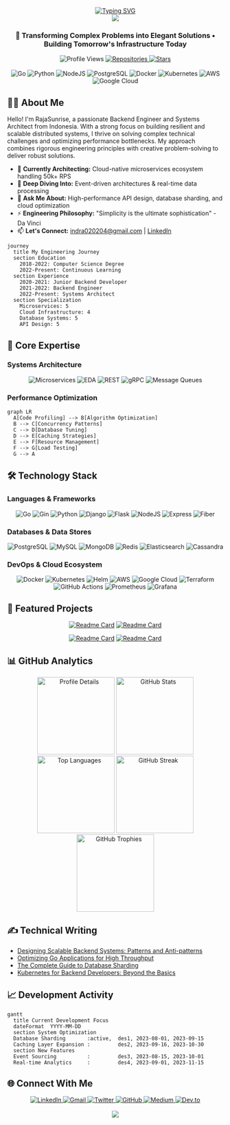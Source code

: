 <div align="center">
  <a href="https://git.io/typing-svg">
    <img src="https://readme-typing-svg.demolab.com?font=Fira+Code&weight=700&size=32&duration=4000&pause=1000&color=6C63FF&center=true&vCenter=true&width=700&lines=Hello+World!+%F0%9F%91%8B;I'm+RajaSunrise%E2%80%94Backend+Architect;Specializing+in+Scalable+Systems;Welcome+to+my+GitHub+Profile!" alt="Typing SVG" />
  </a>
</div>

<div align="center">
  <img src="https://capsule-render.vercel.app/api?type=waving&color=6C63FF&height=200&section=header&text=RajaSunrise&fontSize=80&fontColor=ffffff&animation=fadeIn&fontAlignY=40&desc=Backend%20Systems%20Architect&descSize=24&descAlignY=65&descAlign=65"/>
</div>

<div align="center">
  <h3>🚀 Transforming Complex Problems into Elegant Solutions • Building Tomorrow's Infrastructure Today</h3>
</div>

<div align="center">
  <img src="https://komarev.com/ghpvc/?username=RajaSunrise&style=flat-square&color=6C63FF" alt="Profile Views">
  <a href="https://github.com/RajaSunrise?tab=repositories">
    <img src="https://img.shields.io/badge/Repositories-15+-6C63FF?style=flat-square" alt="Repositories">
  </a>
  <a href="https://github.com/RajaSunrise?tab=stars">
    <img src="https://img.shields.io/badge/Stars-100+-6C63FF?style=flat-square" alt="Stars">
  </a>
</div>

<br>

<div align="center">
  <img src="https://img.shields.io/badge/Go-00ADD8?style=for-the-badge&logo=go&logoColor=white" alt="Go">
  <img src="https://img.shields.io/badge/Python-3776AB?style=for-the-badge&logo=python&logoColor=white" alt="Python">
  <img src="https://img.shields.io/badge/Node.js-339933?style=for-the-badge&logo=nodedotjs&logoColor=white" alt="NodeJS">
  <img src="https://img.shields.io/badge/PostgreSQL-4169E1?style=for-the-badge&logo=postgresql&logoColor=white" alt="PostgreSQL">
  <img src="https://img.shields.io/badge/Docker-2496ED?style=for-the-badge&logo=docker&logoColor=white" alt="Docker">
  <img src="https://img.shields.io/badge/Kubernetes-326CE5?style=for-the-badge&logo=kubernetes&logoColor=white" alt="Kubernetes">
  <img src="https://img.shields.io/badge/AWS-232F3E?style=for-the-badge&logo=amazonaws&logoColor=white" alt="AWS">
  <img src="https://img.shields.io/badge/GCP-4285F4?style=for-the-badge&logo=googlecloud&logoColor=white" alt="Google Cloud">
</div>

## 👨‍💻 About Me
Hello! I'm RajaSunrise, a passionate Backend Engineer and Systems Architect from Indonesia. With a strong focus on building resilient and scalable distributed systems, I thrive on solving complex technical challenges and optimizing performance bottlenecks. My approach combines rigorous engineering principles with creative problem-solving to deliver robust solutions.

- 🔭 **Currently Architecting:** Cloud-native microservices ecosystem handling 50k+ RPS
- 🌱 **Deep Diving Into:** Event-driven architectures & real-time data processing
- 💬 **Ask Me About:** High-performance API design, database sharding, and cloud optimization
- ⚡ **Engineering Philosophy:** "Simplicity is the ultimate sophistication" - Da Vinci
- 📫 **Let's Connect:** [indra020204@gmail.com](mailto:indra020204@gmail.com) | [LinkedIn](https://www.linkedin.com/in/indra-aryadi-961a98243)

```mermaid
journey
  title My Engineering Journey
  section Education
    2018-2022: Computer Science Degree
    2022-Present: Continuous Learning
  section Experience
    2020-2021: Junior Backend Developer
    2021-2022: Backend Engineer
    2022-Present: Systems Architect
  section Specialization
    Microservices: 5
    Cloud Infrastructure: 4
    Database Systems: 5
    API Design: 5
```

## 🚀 Core Expertise

### Systems Architecture
<div align="center">
  <img src="https://img.shields.io/badge/Microservices-6C63FF?style=flat-square" alt="Microservices">
  <img src="https://img.shields.io/badge/Event--Driven_Architecture-6C63FF?style=flat-square" alt="EDA">
  <img src="https://img.shields.io/badge/RESTful_APIs-6C63FF?style=flat-square" alt="REST">
  <img src="https://img.shields.io/badge/gRPC-6C63FF?style=flat-square" alt="gRPC">
  <img src="https://img.shields.io/badge/Message_Queues-6C63FF?style=flat-square" alt="Message Queues">
</div>

### Performance Optimization
```mermaid
graph LR
  A[Code Profiling] --> B[Algorithm Optimization]
  B --> C[Concurrency Patterns]
  C --> D[Database Tuning]
  D --> E[Caching Strategies]
  E --> F[Resource Management]
  F --> G[Load Testing]
  G --> A
```

## 🛠️ Technology Stack

### Languages & Frameworks
<div align="center">
  <img src="https://img.shields.io/badge/Go-00ADD8?style=flat-square&logo=go&logoColor=white" alt="Go">
  <img src="https://img.shields.io/badge/Gin-00ADD8?style=flat-square&logo=go&logoColor=white" alt="Gin">
  <img src="https://img.shields.io/badge/Python-3776AB?style=flat-square&logo=python&logoColor=white" alt="Python">
  <img src="https://img.shields.io/badge/Django-092E20?style=flat-square&logo=django&logoColor=white" alt="Django">
  <img src="https://img.shields.io/badge/Flask-000000?style=flat-square&logo=flask&logoColor=white" alt="Flask">
  <img src="https://img.shields.io/badge/Node.js-339933?style=flat-square&logo=nodedotjs&logoColor=white" alt="NodeJS">
  <img src="https://img.shields.io/badge/Express-000000?style=flat-square&logo=express&logoColor=white" alt="Express">
  <img src="https://img.shields.io/badge/Fiber-00ADD8?style=flat-square&logo=go&logoColor=white" alt="Fiber">
</div>

### Databases & Data Stores
<div align="center">
  <img src="https://img.shields.io/badge/PostgreSQL-4169E1?style=flat-square&logo=postgresql&logoColor=white" alt="PostgreSQL">
  <img src="https://img.shields.io/badge/MySQL-4479A1?style=flat-square&logo=mysql&logoColor=white" alt="MySQL">
  <img src="https://img.shields.io/badge/MongoDB-47A248?style=flat-square&logo=mongodb&logoColor=white" alt="MongoDB">
  <img src="https://img.shields.io/badge/Redis-DC382D?style=flat-square&logo=redis&logoColor=white" alt="Redis">
  <img src="https://img.shields.io/badge/Elasticsearch-005571?style=flat-square&logo=elasticsearch&logoColor=white" alt="Elasticsearch">
  <img src="https://img.shields.io/badge/Cassandra-1287B1?style=flat-square&logo=apachecassandra&logoColor=white" alt="Cassandra">
</div>

### DevOps & Cloud Ecosystem
<div align="center">
  <img src="https://img.shields.io/badge/Docker-2496ED?style=flat-square&logo=docker&logoColor=white" alt="Docker">
  <img src="https://img.shields.io/badge/Kubernetes-326CE5?style=flat-square&logo=kubernetes&logoColor=white" alt="Kubernetes">
  <img src="https://img.shields.io/badge/Helm-0F1689?style=flat-square&logo=helm&logoColor=white" alt="Helm">
  <img src="https://img.shields.io/badge/AWS-232F3E?style=flat-square&logo=amazonaws&logoColor=white" alt="AWS">
  <img src="https://img.shields.io/badge/GCP-4285F4?style=flat-square&logo=googlecloud&logoColor=white" alt="Google Cloud">
  <img src="https://img.shields.io/badge/Terraform-7B42BC?style=flat-square&logo=terraform&logoColor=white" alt="Terraform">
  <img src="https://img.shields.io/badge/GitHub_Actions-2088FF?style=flat-square&logo=githubactions&logoColor=white" alt="GitHub Actions">
  <img src="https://img.shields.io/badge/Prometheus-E6522C?style=flat-square&logo=prometheus&logoColor=white" alt="Prometheus">
  <img src="https://img.shields.io/badge/Grafana-F46800?style=flat-square&logo=grafana&logoColor=white" alt="Grafana">
</div>

## 🌟 Featured Projects

<div align="center">
  
  [![Readme Card](https://github-readme-stats.vercel.app/api/pin/?username=RajaSunrise&repo=distributed-task-queue&theme=radical&show_owner=true)](https://github.com/RajaSunrise/distributed-task-queue)
  [![Readme Card](https://github-readme-stats.vercel.app/api/pin/?username=RajaSunrise&repo=high-performance-api-gateway&theme=radical&show_owner=true)](https://github.com/RajaSunrise/high-performance-api-gateway)
  
  [![Readme Card](https://github-readme-stats.vercel.app/api/pin/?username=RajaSunrise&repo=real-time-analytics-engine&theme=radical&show_owner=true)](https://github.com/RajaSunrise/real-time-analytics-engine)
  [![Readme Card](https://github-readme-stats.vercel.app/api/pin/?username=RajaSunrise&repo=microservices-orchestrator&theme=radical&show_owner=true)](https://github.com/RajaSunrise/microservices-orchestrator)
</div>

## 📊 GitHub Analytics

<div align="center">
  <img height="180em" src="https://github-profile-summary-cards.vercel.app/api/cards/profile-details?username=RajaSunrise&theme=radical" alt="Profile Details">
  
  <img height="180em" src="https://github-readme-stats.vercel.app/api?username=RajaSunrise&show_icons=true&theme=radical&hide_border=true&bg_color=0D1117&title_color=6C63FF&icon_color=FF6584&include_all_commits=true&count_private=true" alt="GitHub Stats">
  <img height="180em" src="https://github-readme-stats.vercel.app/api/top-langs/?username=RajaSunrise&layout=compact&theme=radical&hide_border=true&bg_color=0D1117&title_color=6C63FF&langs_count=8&exclude_repo=dotfiles" alt="Top Languages">
  
  <img height="180em" src="https://github-readme-streak-stats.herokuapp.com/?user=RajaSunrise&theme=radical&hide_border=true&background=0D1117&stroke=6C63FF&ring=FF6584&fire=FF6584&currStreakLabel=6C63FF" alt="GitHub Streak">
  <img height="180em" src="https://github-profile-trophy.vercel.app/?username=RajaSunrise&theme=radical&no-frame=true&column=4&margin-w=15&margin-h=15" alt="GitHub Trophies">
</div>

## ✍️ Technical Writing

- [Designing Scalable Backend Systems: Patterns and Anti-patterns](https://example.com/scalability-patterns)
- [Optimizing Go Applications for High Throughput](https://example.com/go-optimization)
- [The Complete Guide to Database Sharding](https://example.com/database-sharding)
- [Kubernetes for Backend Developers: Beyond the Basics](https://example.com/k8s-backend)

## 📈 Development Activity

```mermaid
gantt
  title Current Development Focus
  dateFormat  YYYY-MM-DD
  section System Optimization
  Database Sharding       :active,  des1, 2023-08-01, 2023-09-15
  Caching Layer Expansion :         des2, 2023-09-16, 2023-10-30
  section New Features
  Event Sourcing          :         des3, 2023-08-15, 2023-10-01
  Real-time Analytics     :         des4, 2023-09-01, 2023-11-15
```

## 🌐 Connect With Me

<div align="center">
  <a href="https://www.linkedin.com/in/indra-aryadi-961a98243">
    <img src="https://img.shields.io/badge/LinkedIn-0A66C2?style=for-the-badge&logo=linkedin&logoColor=white" alt="LinkedIn">
  </a>
  <a href="mailto:indra020204@gmail.com">
    <img src="https://img.shields.io/badge/Gmail-D14836?style=for-the-badge&logo=gmail&logoColor=white" alt="Gmail">
  </a>
  <a href="https://twitter.com/indra_aryadi">
    <img src="https://img.shields.io/badge/Twitter-1DA1F2?style=for-the-badge&logo=twitter&logoColor=white" alt="Twitter">
  </a>
  <a href="https://github.com/RajaSunrise">
    <img src="https://img.shields.io/badge/GitHub-181717?style=for-the-badge&logo=github&logoColor=white" alt="GitHub">
  </a>
  <a href="https://medium.com/@rajasunrise">
    <img src="https://img.shields.io/badge/Medium-000000?style=for-the-badge&logo=medium&logoColor=white" alt="Medium">
  </a>
  <a href="https://dev.to/rajasunrise">
    <img src="https://img.shields.io/badge/dev.to-0A0A0A?style=for-the-badge&logo=devdotto&logoColor=white" alt="Dev.to">
  </a>
</div>

<br>

<div align="center">
  <img src="https://capsule-render.vercel.app/api?type=waving&color=6C63FF&height=120&section=footer&reversal=true"/>
</div>